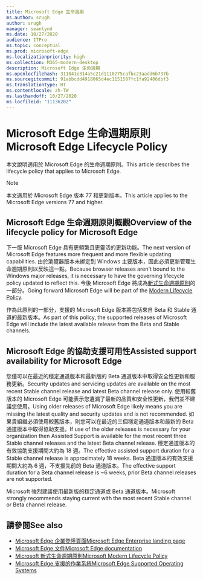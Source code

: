 ```yaml
---
title: Microsoft Edge 生命週期
ms.author: srugh
author: srugh
manager: seanlynd
ms.date: 10/27/2020
audience: ITPro
ms.topic: conceptual
ms.prod: microsoft-edge
ms.localizationpriority: high
ms.collection: M365-modern-desktop
description: Microsoft Edge 生命週期
ms.openlocfilehash: 311041e314a5c21d1110275cafbc23aadd6b737b
ms.sourcegitcommit: 91abbcdd4918065d4ec1151587fc1fa92486dbf3
ms.translationtype: HT
ms.contentlocale: zh-TW
ms.lasthandoff: 10/27/2020
ms.locfileid: "11136202"
---
```

# <span data-ttu-id="b03df-103">Microsoft Edge 生命週期原則</span><span class="sxs-lookup"><span data-stu-id="b03df-103">Microsoft Edge Lifecycle Policy</span></span>

<span data-ttu-id="b03df-104">本文說明適用於 Microsoft Edge 的生命週期原則。</span><span class="sxs-lookup"><span data-stu-id="b03df-104">This article describes the lifecycle policy that applies to Microsoft Edge.</span></span>

> [!NOTE]
> <span data-ttu-id="b03df-105">本文適用於 Microsoft Edge 版本 77 和更新版本。</span><span class="sxs-lookup"><span data-stu-id="b03df-105">This article applies to the Microsoft Edge versions 77 and higher.</span></span>

## <span data-ttu-id="b03df-106">Microsoft Edge 生命週期原則概觀</span><span class="sxs-lookup"><span data-stu-id="b03df-106">Overview of the lifecycle policy for Microsoft Edge</span></span>

<span data-ttu-id="b03df-107">下一版 Microsoft Edge 具有更頻繁且更靈活的更新功能。</span><span class="sxs-lookup"><span data-stu-id="b03df-107">The next version of Microsoft Edge features more frequent and more flexible updating capabilities.</span></span> <span data-ttu-id="b03df-108">由於瀏覽器版本未綁定到 Windows 主要版本，因此必須更新管理生命週期原則以反映這一點。</span><span class="sxs-lookup"><span data-stu-id="b03df-108">Because browser releases aren't bound to the Windows major releases, it is necessary to have the governing lifecycle policy updated to reflect this.</span></span> <span data-ttu-id="b03df-109">今後 Microsoft Edge 將成為[新式生命週期原則](https://support.microsoft.com/help/30881/modern-lifecycle-policy)的一部分。</span><span class="sxs-lookup"><span data-stu-id="b03df-109">Going forward Microsoft Edge will be part of the [Modern Lifecycle Policy](https://support.microsoft.com/help/30881/modern-lifecycle-policy).</span></span>

<span data-ttu-id="b03df-110">作為此原則的一部分，支援的 Microsoft Edge 版本將包括來自 Beta 和 Stable 通道的最新版本。</span><span class="sxs-lookup"><span data-stu-id="b03df-110">As part of this policy, the supported releases of Microsoft Edge will include the latest available release from the Beta and Stable channels.</span></span>

## <span data-ttu-id="b03df-111">Microsoft Edge 的協助支援可用性</span><span class="sxs-lookup"><span data-stu-id="b03df-111">Assisted support availability for Microsoft Edge</span></span>
<span data-ttu-id="b03df-112">您僅可以在最近的穩定通道版本和最新版的 Beta 通道版本中取得安全性更新和服務更新。</span><span class="sxs-lookup"><span data-stu-id="b03df-112">Security updates and servicing updates are available on the most recent Stable channel release and latest Beta channel release only.</span></span> <span data-ttu-id="b03df-113">使用較舊版本的 Microsoft Edge 可能表示您遺漏了最新的品質和安全性更新，我們並不建議您使用。</span><span class="sxs-lookup"><span data-stu-id="b03df-113">Using older releases of Microsoft Edge likely means you are missing the latest quality and security updates and is not recommended.</span></span> <span data-ttu-id="b03df-114">如果貴組織必須使用較舊版本，則您可以在最近的三個穩定通道版本和最新的 Beta 通道版本中取得協助支援。</span><span class="sxs-lookup"><span data-stu-id="b03df-114">If use of the older releases is necessary for your organization then Assisted Support is available for the most recent three Stable channel releases and the latest Beta channel release.</span></span>  <span data-ttu-id="b03df-115">穩定通道版本的有效協助支援期間大約為 18 週。</span><span class="sxs-lookup"><span data-stu-id="b03df-115">The effective assisted support duration for a Stable channel release is approximately 18 weeks.</span></span> <span data-ttu-id="b03df-116">Beta 通道版本的有效支援期間大約為 6 週，不支援先前的 Beta 通道版本。</span><span class="sxs-lookup"><span data-stu-id="b03df-116">The effective support duration for a Beta channel release is ~6 weeks, prior Beta channel releases are not supported.</span></span>

<span data-ttu-id="b03df-117">Microsoft 強烈建議使用最新版的穩定通道或 Beta 通道版本。</span><span class="sxs-lookup"><span data-stu-id="b03df-117">Microsoft strongly recommends staying current with the most recent Stable channel or Beta channel release.</span></span>



## <span data-ttu-id="b03df-118">請參閱</span><span class="sxs-lookup"><span data-stu-id="b03df-118">See also</span></span>

- [<span data-ttu-id="b03df-119">Microsoft Edge 企業登陸頁面</span><span class="sxs-lookup"><span data-stu-id="b03df-119">Microsoft Edge Enterprise landing page</span></span>](https://aka.ms/EdgeEnterprise)
- [<span data-ttu-id="b03df-120">Microsoft Edge 文件</span><span class="sxs-lookup"><span data-stu-id="b03df-120">Microsoft Edge documentation</span></span>](https://docs.microsoft.com/DeployEdge/)
- [<span data-ttu-id="b03df-121">Microsoft 新式生命週期原則</span><span class="sxs-lookup"><span data-stu-id="b03df-121">Microsoft Modern Lifecycle Policy</span></span>](https://support.microsoft.com/help/30881/modern-lifecycle-policy)
- [<span data-ttu-id="b03df-122">Microsoft Edge 支援的作業系統</span><span class="sxs-lookup"><span data-stu-id="b03df-122">Microsoft Edge Supported Operating Systems</span></span>](https://docs.microsoft.com/DeployEdge/microsoft-edge-supported-operating-systems)

